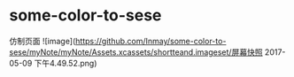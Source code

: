 # some-color-to-sese
仿制页面
![image](https://github.com/Inmay/some-color-to-sese/myNote/myNote/Assets.xcassets/shortteand.imageset/屏幕快照 2017-05-09 下午4.49.52.png)
